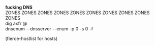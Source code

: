 **fucking DNS**  
ZONES ZONES ZONES ZONES ZONES ZONES ZONES ZONES ZONES ZONES  
dig axfr <domain> @<dns ip>  
dnsenum --dnsserver <dns ip> --enum -p 0 -s 0 -f <wordlist> <domain>

(fierce-hostlist for hosts)